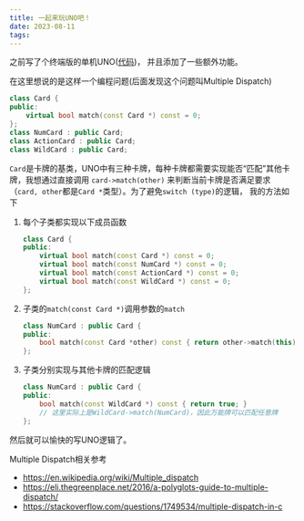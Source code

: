 ```yaml
---
title: 一起来玩UNO吧！
date: 2023-08-11
tags:
---
```


之前写了个终端版的单机UNO([代码](https://github.com/liphx/code/blob/main/src/cplusplus/tools/uno.cpp))，
并且添加了一些额外功能。

在这里想说的是这样一个编程问题(后面发现这个问题叫Multiple Dispatch)

```cpp
class Card {
public:
    virtual bool match(const Card *) const = 0;
};
class NumCard : public Card;
class ActionCard : public Card;
class WildCard : public Card;
```

`Card`是卡牌的基类，UNO中有三种卡牌，每种卡牌都需要实现能否“匹配”其他卡牌，我想通过直接调用
`card->match(other)` 来判断当前卡牌是否满足要求（`card, other`都是`Card *`类型）。为了避免`switch (type)`的逻辑，
我的方法如下

1. 每个子类都实现以下成员函数

   ```cpp
   class Card {
   public:
       virtual bool match(const Card *) const = 0;
       virtual bool match(const NumCard *) const = 0;
       virtual bool match(const ActionCard *) const = 0;
       virtual bool match(const WildCard *) const = 0;
   };
   ```

2. 子类的`match(const Card *)`调用参数的`match`

   ```cpp
   class NumCard : public Card {
   public:
       bool match(const Card *other) const { return other->match(this); }
   };
   ```

3. 子类分别实现与其他卡牌的匹配逻辑

   ```cpp
   class NumCard : public Card {
   public:
       bool match(const WildCard *) const { return true; }
       // 这里实际上是WildCard->match(NumCard)，因此万能牌可以匹配任意牌
   };
   ```

然后就可以愉快的写UNO逻辑了。

Multiple Dispatch相关参考

- <https://en.wikipedia.org/wiki/Multiple_dispatch>
- <https://eli.thegreenplace.net/2016/a-polyglots-guide-to-multiple-dispatch/>
- <https://stackoverflow.com/questions/1749534/multiple-dispatch-in-c>
